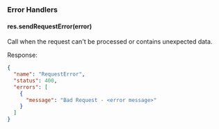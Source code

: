 ### Error Handlers

#### res.sendRequestError(error)

Call when the request can't be processed or contains unexpected data.

Response:
```json
{
  "name": "RequestError",
  "status": 400,
  "errors": [
    {
      "message": "Bad Request - <error message>"
    }
  ]
}
```
